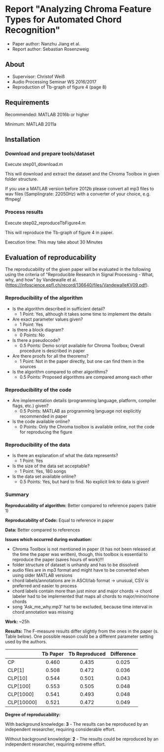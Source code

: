 # Report "Analyzing Chroma Feature Types for Automated Chord Recognition"

- Paper author: Nanzhu Jiang et al.
- Report author: Sebastian Rosenzweig

## About

- Supervisor: Christof Weiß
- Audio Processing Seminar WS 2016/2017
- Reproduction of Tb-graph of figure 4 (page 8)

## Requirements
Recommended: MATLAB 2016b or higher

Minimum: MATLAB 2011a

## Installation

### Download and prepare tools/dataset
Execute step01_download.m

This will download and extract the dataset and the Chroma Toolbox in given folder structure.

If you use a MATLAB version before 2012b please convert all mp3 files to wav files (Samplingrate: 22050Hz) with a converter of your choice, e.g. ffmpeg!

### Process results
Execute step02_reproduceTbFigure4.m

This will reproduce the Tb-graph of figure 4 in paper.

Execution time: This may take about 30 Minutes

## Evaluation of reproducability
The reproducability of the given paper will be evaluated in the following using the criteria of "Reproducible Research in Signal Processing - What, why, and how" by Vandewalle et al. (https://infoscience.epfl.ch/record/136640/files/VandewalleKV09.pdf).

### Reproducibility of the algorithm
- Is the algorithm described in sufficient detail?
	- 1 Point: Yes, although it takes some time to implement the details 
- Are exact parameter values given?
	- 1 Point: Yes
- Is there a block diagram?
	- 0 Points: No
- Is there a pseudocode?
	- 0.5 Points: Demo script available for Chroma Toolbox; Overall procedure is described in paper
- Are there proofs for all the theorems?
	- 1 Point: Not in the paper directly, but one can find them in the sources
- Is the algorithm compared to other algorithms?
	- 0.5 Points: Proposed algorithms are compared among each other


### Reproducibility of the code
- Are implementation details (programming language, platform, compiler flags, etc.) given?
	- 0.5 Points: MATLAB as programming language not explicitly recommended in paper
- Is the code available online?
	- 0 Points: Only the Chroma toolbox is available online, not the code for reproducing the figure


### Reproducibility of the data
- Is there an explanation of what the data represents?
	- 1 Point: Yes
- Is the size of the data set acceptable?
	- 1 Point: Yes, 180 songs
- Is the data set available online?
	- 0.5 Points: Yes, but hard to find. No explicit link to data is given!


### Summary
**Reproducability of algorithm:** Better compared to reference papers (table 1)

**Reproducability of Code:** Equal to reference in paper

**Data:** Better compared to references

**Issues which occurred during evaluation:**
- Chroma Toolbox is not mentioned in paper (it has not been released at the time the paper was written), though, this toolbox is essential to reproduce the paper (saves hours of work)!!!
- folder structure of dataset is unhandy and has to be dissolved
- audio files are in mp3 format and might have to be converted when using older MATLAB versions
- chord labels/annotations are in ASCII/lab format -> unusual, CSV is preferred and easier to process
- chord labels contain more than just minor and major chords -> chord labeler had to be implemented that maps all chords to major/minor/none chords
- song 'Ask_me_why.mp3' hat to be excluded, because time interval in chord annotation was missing

**Work:** ~25h

**Results:** The F-measure results differ slightly from the ones in the paper (s. Table below). One possible reason could be a different parameter setting used by the authors.

|            | Tb Paper | Tb Reproduced | Difference |
|------------|:--------:|:-------------:|:----------:|
| CP         |   0.460  |     0.435     |    0.025   |
| CLP[1]     |   0.508  |     0.472     |    0.036   |
| CLP[10]    |   0.544  |     0.501     |    0.043   |
| CLP[100]   |   0.553  |     0.505     |    0.048   |
| CLP[1000]  |   0.541  |     0.493     |    0.048   |
| CLP[10000] |   0.521  |     0.472     |    0.049   |

**Degree of reproducability:**

With background knowledge: **3** - The results can be reproduced by an independent researcher, requiring considerable effort.

Without background knowledge: **2** - The results could be reproduced by an independent researcher, requiring extreme effort.
